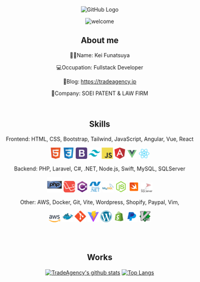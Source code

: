 <div align="center">
<img src="https://user-images.githubusercontent.com/45201545/99141222-83983780-268c-11eb-90eb-ba70d213d088.gif" alt="GitHub Logo" width="150" height="150" />

![welcome](https://user-images.githubusercontent.com/45201545/99147983-7436df80-26c8-11eb-9c63-3a2c981ce93f.gif)

<h2>About me</h2>

🦸‍♂️Name: Kei Funatsuya

💻Occupation: Fullstack Developer

📖Blog: https://tradeagency.jp

🏢Company: SOEI PATENT & LAW FIRM 

<br>
<h2>Skills</h2>

Frontend: HTML, CSS, Bootstrap, Tailwind, JavaScript, Angular, Vue, React

<img src = 'https://raw.githubusercontent.com/funatsuya/funatsuya/main/images/html.svg' width='30'/> <img src = 'https://raw.githubusercontent.com/funatsuya/funatsuya/main/images/css.svg' width='30'/> <img src = 'https://raw.githubusercontent.com/funatsuya/funatsuya/main/images/bootstrap.svg' width='30'/> <img src = 'https://raw.githubusercontent.com/funatsuya/funatsuya/main/images/tailwind.svg' width='30'/> <img src = 'https://raw.githubusercontent.com/funatsuya/funatsuya/main/images/js.svg' width='30'/> <img src = 'https://raw.githubusercontent.com/funatsuya/funatsuya/main/images/angular.svg' width='28'/> <img src = 'https://raw.githubusercontent.com/funatsuya/funatsuya/main/images/vue.svg' width='28'/> <img src = 'https://raw.githubusercontent.com/funatsuya/funatsuya/main/images/react.svg' width='28'/>

Backend: PHP, Laravel, C#, .NET, Node.js, Swift, MySQL, SQLServer

<img src = 'https://raw.githubusercontent.com/funatsuya/funatsuya/main/images/php.svg' width='40'/> <img src = 'https://raw.githubusercontent.com/funatsuya/funatsuya/main/images/laravel.svg' width='30'/> <img src = 'https://raw.githubusercontent.com/funatsuya/funatsuya/main/images/csharp.svg' width='30'/> <img src = 'https://raw.githubusercontent.com/funatsuya/funatsuya/main/images/microsoft-dotnet.svg' width='30'/> <img src = 'https://raw.githubusercontent.com/funatsuya/funatsuya/main/images/mysql.svg' width='30'/> <img src = 'https://raw.githubusercontent.com/funatsuya/funatsuya/main/images/node-js.svg' width='30'/> <img src = 'https://raw.githubusercontent.com/funatsuya/funatsuya/main/images/swift.svg' width='30'/> <img src = 'https://raw.githubusercontent.com/funatsuya/funatsuya/main/images/sql-server.svg' width='30'/>

Other: AWS, Docker, Git, Vite, Wordpress, Shopify, Paypal, Vim, 

<img src = 'https://raw.githubusercontent.com/funatsuya/funatsuya/main/images/aws.svg' width='30'/> <img src = 'https://raw.githubusercontent.com/funatsuya/funatsuya/main/images/docker.svg' width='30'/> <img src = 'https://raw.githubusercontent.com/funatsuya/funatsuya/main/images/git.svg' width='30'/> <img src = 'https://raw.githubusercontent.com/funatsuya/funatsuya/main/images/vite.svg' width='30'/> <img src = 'https://raw.githubusercontent.com/funatsuya/funatsuya/main/images/wordpress.svg' width='30'/> <img src = 'https://raw.githubusercontent.com/funatsuya/funatsuya/main/images/shopify.svg' width='30'/> <img src = 'https://raw.githubusercontent.com/funatsuya/funatsuya/main/images/paypal.svg' width='30'/> <img src = 'https://raw.githubusercontent.com/funatsuya/funatsuya/main/images/vim.svg' width='30'/>

<br>
<br>
<h2>Works</h2>


<a href="https://github.com/funatsuya/github-readme-stats">
<img align="center" src="https://github-readme-stats-khaki-seven-34.vercel.app/api?username=funatsuya&count_private=true&theme=ambient_gradient&show_icons=true&include_all_commits=true" alt="TradeAgency's github stats"></a>

<a href="https://github.com/funatsuya/github-readme-stats">
<img align="center" src="https://github-readme-stats.vercel.app/api/top-langs/?username=funatsuya&theme=ambient_gradient&count_private=true&include_all_commits=true" alt="Top Langs">
</a>

</div>
